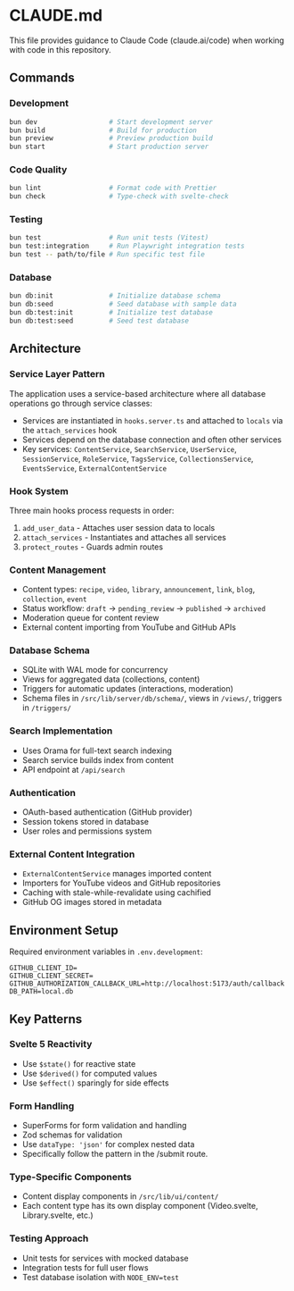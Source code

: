 # CLAUDE.md

This file provides guidance to Claude Code (claude.ai/code) when working with code in this repository.

## Commands

### Development
```bash
bun dev                  # Start development server
bun build                # Build for production
bun preview              # Preview production build
bun start                # Start production server
```

### Code Quality
```bash
bun lint                 # Format code with Prettier
bun check                # Type-check with svelte-check
```

### Testing
```bash
bun test                 # Run unit tests (Vitest)
bun test:integration     # Run Playwright integration tests
bun test -- path/to/file # Run specific test file
```

### Database
```bash
bun db:init              # Initialize database schema
bun db:seed              # Seed database with sample data
bun db:test:init         # Initialize test database
bun db:test:seed         # Seed test database
```

## Architecture

### Service Layer Pattern
The application uses a service-based architecture where all database operations go through service classes:

- Services are instantiated in `hooks.server.ts` and attached to `locals` via the `attach_services` hook
- Services depend on the database connection and often other services
- Key services: `ContentService`, `SearchService`, `UserService`, `SessionService`, `RoleService`, `TagsService`, `CollectionsService`, `EventsService`, `ExternalContentService`

### Hook System
Three main hooks process requests in order:
1. `add_user_data` - Attaches user session data to locals
2. `attach_services` - Instantiates and attaches all services
3. `protect_routes` - Guards admin routes

### Content Management
- Content types: `recipe`, `video`, `library`, `announcement`, `link`, `blog`, `collection`, `event`
- Status workflow: `draft` → `pending_review` → `published` → `archived`
- Moderation queue for content review
- External content importing from YouTube and GitHub APIs

### Database Schema
- SQLite with WAL mode for concurrency
- Views for aggregated data (collections, content)
- Triggers for automatic updates (interactions, moderation)
- Schema files in `/src/lib/server/db/schema/`, views in `/views/`, triggers in `/triggers/`

### Search Implementation
- Uses Orama for full-text search indexing
- Search service builds index from content
- API endpoint at `/api/search`

### Authentication
- OAuth-based authentication (GitHub provider)
- Session tokens stored in database
- User roles and permissions system

### External Content Integration
- `ExternalContentService` manages imported content
- Importers for YouTube videos and GitHub repositories
- Caching with stale-while-revalidate using cachified
- GitHub OG images stored in metadata

## Environment Setup

Required environment variables in `.env.development`:
```
GITHUB_CLIENT_ID=
GITHUB_CLIENT_SECRET=
GITHUB_AUTHORIZATION_CALLBACK_URL=http://localhost:5173/auth/callback
DB_PATH=local.db
```

## Key Patterns

### Svelte 5 Reactivity
- Use `$state()` for reactive state
- Use `$derived()` for computed values
- Use `$effect()` sparingly for side effects

### Form Handling
- SuperForms for form validation and handling
- Zod schemas for validation
- Use `dataType: 'json'` for complex nested data
- Specifically follow the pattern in the /submit route.

### Type-Specific Components
- Content display components in `/src/lib/ui/content/`
- Each content type has its own display component (Video.svelte, Library.svelte, etc.)

### Testing Approach
- Unit tests for services with mocked database
- Integration tests for full user flows
- Test database isolation with `NODE_ENV=test`
